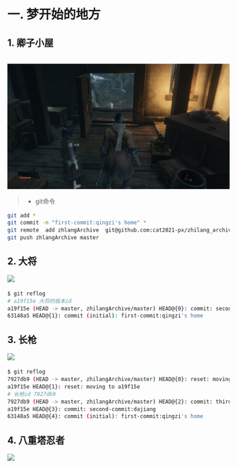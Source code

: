 # 一. 梦开始的地方

## 1. 卿子小屋

​	![卿子小屋](./imgs/卿子小屋.png)

> + git命令

```bash
git add *
git commit -m "first-commit:qingzi's home" *
git remote  add zhlangArchive  git@github.com:cat2021-px/zhilang_archive.git
git push zhlangArchive master
```

## 2. 大将

![](./imgs/河原.png)

```bash
$ git reflog
# a19f15e 大将的版本id
a19f15e (HEAD -> master, zhilangArchive/master) HEAD@{0}: commit: second-commit:dajiang
63148a5 HEAD@{1}: commit (initial): first-commit:qingzi's home

```



## 3. 长枪

![](./imgs/长枪.png)

```bash
$ git reflog
7927db9 (HEAD -> master, zhilangArchive/master) HEAD@{0}: reset: moving to 7927db9
a19f15e HEAD@{1}: reset: moving to a19f15e
# 长枪id 7927db9
7927db9 (HEAD -> master, zhilangArchive/master) HEAD@{2}: commit: third-commit:changqiang
a19f15e HEAD@{3}: commit: second-commit:dajiang
63148a5 HEAD@{4}: commit (initial): first-commit:qingzi's home

```



## 4. 八重塔忍者

![](./imgs/八重塔.png)